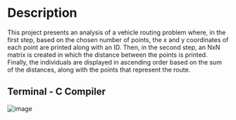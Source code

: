 # Description
This project presents an analysis of a vehicle routing problem where, in the first step, based on the chosen number of points, the x and y coordinates of each point are printed along with an ID. Then, in the second step, an NxN matrix is created in which the distance between the points is printed. Finally, the individuals are displayed in ascending order based on the sum of the distances, along with the points that represent the route.

## Terminal - C Compiler
![image](https://github.com/user-attachments/assets/908dcfd7-334f-4dc3-b210-2d82a7668d8c)

